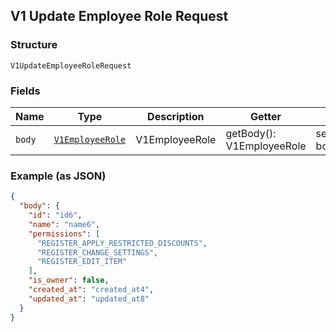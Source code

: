 ## V1 Update Employee Role Request

### Structure

`V1UpdateEmployeeRoleRequest`

### Fields

| Name | Type | Description | Getter | Setter |
|  --- | --- | --- | --- | --- |
| `body` | [`V1EmployeeRole`](/doc/models/v1-employee-role.md) | V1EmployeeRole | getBody(): V1EmployeeRole | setBody(V1EmployeeRole body): void |

### Example (as JSON)

```json
{
  "body": {
    "id": "id6",
    "name": "name6",
    "permissions": [
      "REGISTER_APPLY_RESTRICTED_DISCOUNTS",
      "REGISTER_CHANGE_SETTINGS",
      "REGISTER_EDIT_ITEM"
    ],
    "is_owner": false,
    "created_at": "created_at4",
    "updated_at": "updated_at8"
  }
}
```

